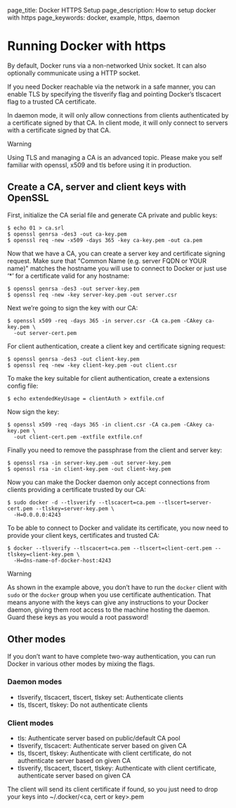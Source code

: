 page_title: Docker HTTPS Setup
page_description: How to setup docker with https
page_keywords: docker, example, https, daemon

# Running Docker with https

By default, Docker runs via a non-networked Unix socket. It can also
optionally communicate using a HTTP socket.

If you need Docker reachable via the network in a safe manner, you can
enable TLS by specifying the tlsverify flag and pointing Docker’s
tlscacert flag to a trusted CA certificate.

In daemon mode, it will only allow connections from clients
authenticated by a certificate signed by that CA. In client mode, it
will only connect to servers with a certificate signed by that CA.

Warning

Using TLS and managing a CA is an advanced topic. Please make you self
familiar with openssl, x509 and tls before using it in production.

## Create a CA, server and client keys with OpenSSL

First, initialize the CA serial file and generate CA private and public
keys:

    $ echo 01 > ca.srl
    $ openssl genrsa -des3 -out ca-key.pem
    $ openssl req -new -x509 -days 365 -key ca-key.pem -out ca.pem

Now that we have a CA, you can create a server key and certificate
signing request. Make sure that "Common Name (e.g. server FQDN or YOUR
name)" matches the hostname you will use to connect to Docker or just
use ‘\*’ for a certificate valid for any hostname:

    $ openssl genrsa -des3 -out server-key.pem
    $ openssl req -new -key server-key.pem -out server.csr

Next we’re going to sign the key with our CA:

    $ openssl x509 -req -days 365 -in server.csr -CA ca.pem -CAkey ca-key.pem \
      -out server-cert.pem

For client authentication, create a client key and certificate signing
request:

    $ openssl genrsa -des3 -out client-key.pem
    $ openssl req -new -key client-key.pem -out client.csr

To make the key suitable for client authentication, create a extensions
config file:

    $ echo extendedKeyUsage = clientAuth > extfile.cnf

Now sign the key:

    $ openssl x509 -req -days 365 -in client.csr -CA ca.pem -CAkey ca-key.pem \
      -out client-cert.pem -extfile extfile.cnf

Finally you need to remove the passphrase from the client and server
key:

    $ openssl rsa -in server-key.pem -out server-key.pem
    $ openssl rsa -in client-key.pem -out client-key.pem

Now you can make the Docker daemon only accept connections from clients
providing a certificate trusted by our CA:

    $ sudo docker -d --tlsverify --tlscacert=ca.pem --tlscert=server-cert.pem --tlskey=server-key.pem \
      -H=0.0.0.0:4243

To be able to connect to Docker and validate its certificate, you now
need to provide your client keys, certificates and trusted CA:

    $ docker --tlsverify --tlscacert=ca.pem --tlscert=client-cert.pem --tlskey=client-key.pem \
      -H=dns-name-of-docker-host:4243

Warning

As shown in the example above, you don’t have to run the
`docker` client with `sudo` or
the `docker` group when you use certificate
authentication. That means anyone with the keys can give any
instructions to your Docker daemon, giving them root access to the
machine hosting the daemon. Guard these keys as you would a root
password!

## Other modes

If you don’t want to have complete two-way authentication, you can run
Docker in various other modes by mixing the flags.

### Daemon modes

-   tlsverify, tlscacert, tlscert, tlskey set: Authenticate clients
-   tls, tlscert, tlskey: Do not authenticate clients

### Client modes

-   tls: Authenticate server based on public/default CA pool
-   tlsverify, tlscacert: Authenticate server based on given CA
-   tls, tlscert, tlskey: Authenticate with client certificate, do not
    authenticate server based on given CA
-   tlsverify, tlscacert, tlscert, tlskey: Authenticate with client
    certificate, authenticate server based on given CA

The client will send its client certificate if found, so you just need
to drop your keys into \~/.docker/\<ca, cert or key\>.pem
